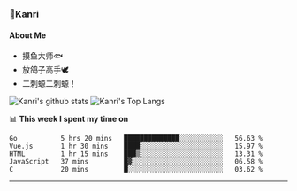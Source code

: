 ### 🌱Kanri
#### About Me
- 摸鱼大师🐟
- 放鸽子高手🕊
- 二刺螈二刺螈！

![Kanri's github stats](https://github-readme-stats.vercel.app/api?username=Yiwen-Chan&show_icons=true&theme=vue&line_height=20)
![Kanri's Top Langs](https://github-readme-stats.vercel.app/api/top-langs/?username=Yiwen-Chan&layout=compact&theme=vue&card_width=270)

📊 **This week I spent my time on**
<!--START_SECTION:waka-->
```text
Go           5 hrs 20 mins   ██████████████░░░░░░░░░░░   56.63 % 
Vue.js       1 hr 30 mins    ████░░░░░░░░░░░░░░░░░░░░░   15.97 % 
HTML         1 hr 15 mins    ███▒░░░░░░░░░░░░░░░░░░░░░   13.31 % 
JavaScript   37 mins         █▓░░░░░░░░░░░░░░░░░░░░░░░   06.58 % 
C            20 mins         █░░░░░░░░░░░░░░░░░░░░░░░░   03.62 % 
```
<!--END_SECTION:waka-->

***

